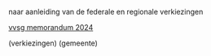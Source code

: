 naar aanleiding van de federale en regionale verkiezingen

[vvsg memorandum 2024](https://www.vvsg.be/nieuws/oogstnota-uit-100-wijkenplatform-opvallend-gelijklopend-met-vvsg-memorandum)

(verkiezingen) (gemeente)

